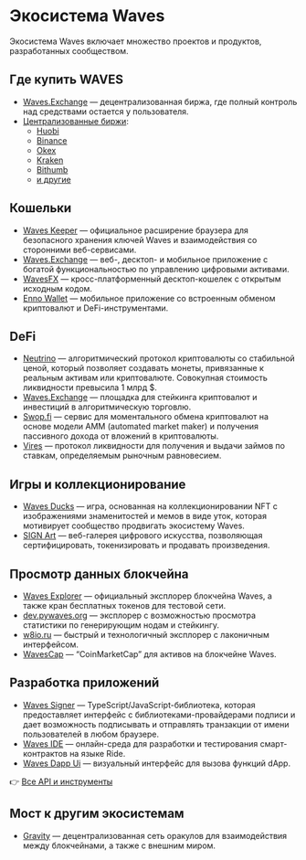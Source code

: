 # Экосистема Waves

Экосистема Waves включает множество проектов и продуктов, разработанных сообществом.

## Где купить WAVES

* [Waves.Exchange](https://waves.exchange/) — децентрализованная биржа, где полный контроль над средствами остается у пользователя.
* [Централизованные биржи](https://coinmarketcap.com/currencies/waves/markets/):
   * [Huobi](https://www.huobi.com/ru-ru/exchange/waves_usdt/)
   * [Binance](https://www.binance.com/en/trade/WAVES_USDT)
   * [Okex](https://www.okex.com/ru/trade-spot/waves-usdt)
   * [Kraken](https://trade.kraken.com/ru-ru/charts/KRAKEN:WAVES-USD)
   * [Bithumb](https://m.bithumb.com/trade/order/WAVES_KRW)
   * [и другие](https://coinmarketcap.com/currencies/waves/markets/)

## Кошельки

* [Waves Keeper](/ru/ecosystem/waves-keeper/) — официальное расширение браузера для безопасного хранения ключей Waves и взаимодействия со сторонними веб-сервисами.
* [Waves.Exchange](https://waves.exchange/) — веб-, десктоп- и мобильное приложение с богатой функциональностью по управлению цифровыми активами.
* [WavesFX](https://wavesfx.github.io/) — кросс-платформенный десктоп-кошелек с открытым исходным кодом.
* [Enno Wallet](https://www.ennowallet.com/blog) — мобильное приложение со встроенным обменом криптовалют и DeFi-инструментами.

## DeFi

* [Neutrino](http://neutrino.at/) — алгоритмический протокол криптовалюты со стабильной ценой, который позволяет создавать монеты, привязанные к реальным активам или криптовалюте. Совокупная стоимость ликвидности превысила 1 млрд $.
* [Waves.Exchange](https://waves.exchange/) — площадка для стейкинга криптовалют и инвестиций в алгоритмическую торговлю.
* [Swop.fi](https://swop.fi) — сервис для моментального обмена криптовалют на основе модели AMM (automated market maker) и получения пассивного дохода от вложений в криптовалюты.
* [Vires](https://vires.finance/) — протокол ликвидности для получения и выдачи займов по ставкам, определяемым рыночным равновесием.

## Игры и коллекционирование

* [Waves Ducks](https://wavesducks.com/) — игра, основанная на коллекционировании NFT c изображениями знаменитостей и мемов в виде уток, которая мотивирует сообщество продвигать экосистему Waves.
* [SIGN Art](https://sign-art.app/) — веб-галерея цифрового искусства, позволяющая сертифицировать, токенизировать и продавать произведения.

## Просмотр данных блокчейна

* [Waves Explorer](https://wavesexplorer.com/) — официальный эксплорер блокчейна Waves, а также кран бесплатных токенов для тестовой сети.
* [dev.pywaves.org](https://dev.pywaves.org/) — эксплорер с возможностью просмотра статистики по генерирующим нодам и стейкингу.
* [w8io.ru](https://w8io.ru/) — быстрый и технологичный эксплорер с лаконичным интерфейсом.
* [WavesCap](https://wavescap.com/) — “CoinMarketCap” для активов на блокчейне Waves.

## Разработка приложений

* [Waves Signer](/ru/building-apps/waves-api-and-sdk/client-libraries/signer) — TypeScript/JavaScript-библиотека, которая предоставляет интерфейс с библиотеками-провайдерами подписи и дает возможность подписывать и отправлять транзакции от имени пользователей в любом браузере.
* [Waves IDE](https://waves-ide.com/) — онлайн-среда для разработки и тестирования смарт-контрактов на языке Ride.
* [Waves Dapp Ui](https://waves-dapp.com/) — визуальный интерфейс для вызова функций dApp.

👉 [Все API и инструменты](/ru/building-apps/)

## Мост к другим экосистемам

* [Gravity](https://gravity.tech/) — децентрализованная сеть оракулов для взаимодействия между блокчейнами, а также с внешним миром.
